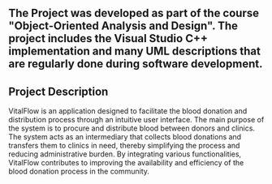 ## The Project was developed as part of the course "Object-Oriented Analysis and Design". The project includes the Visual Studio C++ implementation and many UML descriptions that are regularly done during software development.

## Project Description
VitalFlow is an application designed to facilitate the blood donation and distribution process through an intuitive user interface. The main purpose of the system is to procure and distribute blood between donors and clinics. The system acts as an intermediary that collects blood donations and transfers them to clinics in need, thereby simplifying the process and reducing administrative burden. By integrating various functionalities, VitalFlow contributes to improving the availability and efficiency of the blood donation process in the community.
